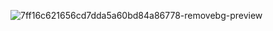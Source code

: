 


![7ff16c621656cd7dda5a60bd84a86778-removebg-preview](https://github.com/user-attachments/assets/863b6080-a717-46de-b313-4aebbc6a377f)




         
